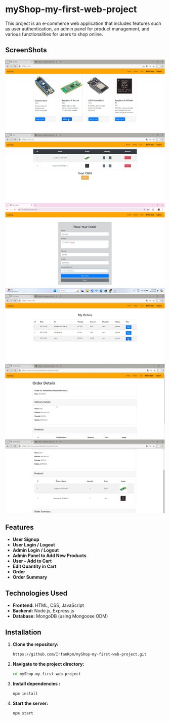 # myShop-my-first-web-project

This project is an e-commerce web application that includes features such as user authentication, an admin panel for product management, and various functionalities for users to shop online.

## ScreenShots

![Screenshot 1](demo/img1.png)
![Screenshot 2](demo/img2.png)
![Screenshot 3](demo/img3.png)
![Screenshot 4](demo/img4.png)
![Screenshot 5](demo/img5.png)
![Screenshot 6](demo/img6.png)



## Features

- **User Signup**
- **User Login / Logout**
- **Admin Login / Logout**
- **Admin Panel to Add New Products**
- **User - Add to Cart**
- **Edit Quantity in Cart**
- **Order**
- **Order Summary**

## Technologies Used

- **Frontend:** HTML, CSS, JavaScript
- **Backend:** Node.js, Express.js
- **Database:** MongoDB (using Mongoose ODM)

## Installation

1. **Clone the repository:**

    ```bash
    https://github.com/IrfanKpm/myShop-my-first-web-project.git
    ```

2. **Navigate to the project directory:**

    ```bash
    cd myShop-my-first-web-project
    ```

3. **Install dependencies :**

    ```bash
    npm install
    ```

4. **Start the server:**

    ```bash
    npm start
    ```

